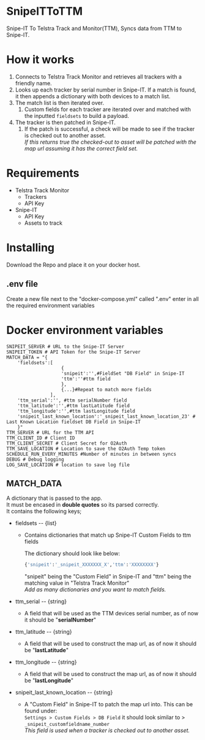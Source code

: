 # SnipeITToTTM
 Snipe-IT To Telstra Track and Monitor(TTM), Syncs data from TTM to Snipe-IT.

 # How it works

 1. Connects to Telstra Track Monitor and retrieves all trackers with a friendly name.
 1. Looks up each tracker by serial number in Snipe-IT. If a match is found, it then appends a dictionary with both devices to a match list.
 1. The match list is then iterated over.
    1. Custom fields for each tracker are iterated over and matched with the inputted `fieldsets` to build a payload.
 1. The tracker is then patched in Snipe-IT.
    1. If the patch is successful, a check will be made to see if the tracker is checked out to another asset.\
    _If this returns true the checked-out to asset will be patched with the map url assuming it has the correct field set._

# Requirements

 - Telstra Track Monitor
    - Trackers
    - API Key
 - Snipe-IT
    - API Key
    - Assets to track

# Installing
Download the Repo and place it on your docker host.
## .env file
Create a new file next to the "docker-compose.yml" called ".env" enter in all the required environment variables



# Docker environment variables
~~~
SNIPEIT_SERVER # URL to the Snipe-IT Server
SNIPEIT_TOKEN # API Token for the Snipe-IT Server
MATCH_DATA = "{
    'fieldsets':[
                    {
                    'snipeit':'',#FieldSet "DB Field" in Snipe-IT
                    'ttm':''#ttm field
                    },
                    {...}#Repeat to match more fields
                ],
    'ttm_serial':'', #ttm serialNumber field
    'ttm_latitude':'',#ttm lastLatitude field
    'ttm_longitude':'',#ttm lastLongitude field
    'snipeit_last_known_location':'_snipeit_last_known_location_23' # Last Known Location fieldset DB Field in Snipe-IT
    }"
TTM_SERVER # URL for the TTM API
TTM_CLIENT_ID # Client ID
TTM_CLIENT_SECRET # Client Secret for O2Auth
TTM_SAVE_LOCATION # Location to save the O2Auth Temp token
SCHEDULE_RUN_EVERY_MINUTES #Number of minutes in between syncs
DEBUG # Debug logging
LOG_SAVE_LOCATION # location to save log file
~~~
## MATCH_DATA
A dictionary that is passed to the app.\
It must be encased in **double quotes** so its parsed correctly.\
It contains the following keys;
 - fieldsets -- {list}
    - Contains dictionaries that match up Snipe-IT Custom Fields to ttm fields
      
      The dictionary should look like below:
      ~~~python
      {'snipeit':'_snipeit_XXXXXXX_X','ttm':'XXXXXXXX'}
       ~~~
      "snipeit" being the "Custom Field" in Snipe-IT and "ttm" being the matching value in "Telstra Track Monitor"\
      _Add as many dictionaries and you want to match fields._

 - ttm_serial -- {string}
    - A field that will be used as the TTM devices serial number, as of now it should be "**serialNumber**"
 - ttm_latitude -- {string}
    - A field that will be used to construct the map url, as of now it should be "**lastLatitude**"
 - ttm_longitude -- {string}
    - A field that will be used to construct the map url, as of now it should be "**lastLongitude**"
 - snipeit_last_known_location -- {string}
    - A "Custom Field" in Snipe-IT to patch the map url into. This can be found under:\
    `Settings > Custom Fields > DB Field` it should look similar to > `_snipeit_customfieldname_number`\
    _This field is used when a tracker is checked out to another asset._